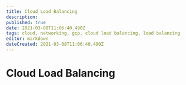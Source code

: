 ```yaml
---
title: Cloud Load Balancing
description: 
published: true
date: 2021-03-08T11:06:40.490Z
tags: cloud, networking, gcp, cloud load balancing, load balancing
editor: markdown
dateCreated: 2021-03-08T11:06:40.490Z
---
```


# Cloud Load Balancing